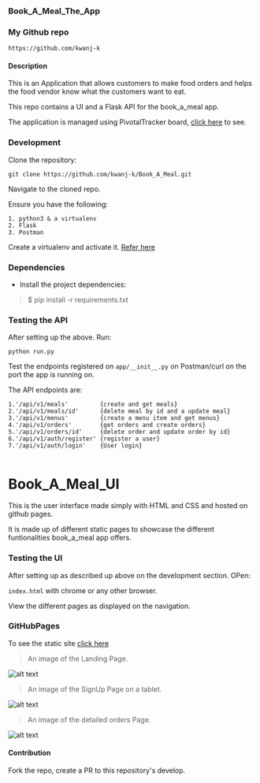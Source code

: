 ### Book_A_Meal_The_App

### My Github repo

```https://github.com/kwanj-k```

#### Description
This is an Application that allows customers to make food orders and helps the food vendor know what the customers want to eat.

This repo contains a UI and a Flask API for the book_a_meal app.

The application is managed using PivotalTracker board, [click here](https://www.pivotaltracker.com/n/projects/2165483) to see.

### Development

Clone the repository: 

```git clone https://github.com/kwanj-k/Book_A_Meal.git```

Navigate to the cloned repo. 

Ensure you have the following:

```
1. python3 & a virtualenv
2. Flask
3. Postman
```

Create a virtualenv and activate it. [Refer here](https://docs.python.org/3/tutorial/venv.html)

### Dependencies
- Install the project dependencies:
> $ pip install -r requirements.txt

### Testing the API

After setting up the above. Run:

```python run.py```

Test the endpoints registered on `app/__init__.py` on Postman/curl on the port the app is running on. 

The API endpoints are:
```
1.'/api/v1/meals'         {create and get meals}
2.'/api/v1/meals/id'      {delete meal by id and a update meal}
3.'/api/v1/menus'         {create a menu item and get menus}
4.'/api/v1/orders'        {get orders and create orders}
5.'/api/v1/orders/id'     {delete order and update order by id}
6.'/api/v1/auth/register' {register a user}
7.'/api/v1/auth/login'    {User login}


```


# Book_A_Meal_UI
This is the user interface made simply with HTML and CSS and hosted on github pages.

It is made up of different static pages to showcase the different funtionalities book_a_meal app offers. 

### Testing the UI
After setting up as described up above on the development section. OPen:

```index.html``` with chrome or any other browser.

View the different pages as displayed on the navigation.

### GitHubPages
To see the static site [click here](https://kwanj-k.github.io/Book_A_Meal/)

>An image of the Landing Page.

![alt text](https://raw.githubusercontent.com/kwanj-k/Book_A_Meal/gh-pages/UI/images/b-a-m.jpg)

>An image of the SignUp Page on a tablet.

![alt text](https://raw.githubusercontent.com/kwanj-k/Book_A_Meal/gh-pages/UI/images/signup.png)

>An image of the detailed orders Page.

![alt text](https://raw.githubusercontent.com/kwanj-k/Book_A_Meal/gh-pages/UI/images/detail.png)



#### Contribution
Fork the repo, create a PR to this repository's develop.